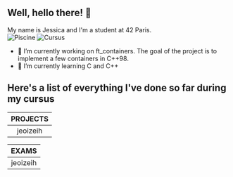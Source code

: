 <!--
- 🔭 I’m currently working on Minishell
- 🌱 I’m currently learning C
- 👯 I’m looking to collaborate on ...
- 🤔 I’m looking for help with ...
- 💬 Ask me about ...
- 📫 How to reach me: ...
- 😄 Pronouns: ...
- ⚡ Fun fact: ...
-->
## Well, hello there! 👋
My name is Jessica and I'm a student at 42 Paris. <br>
![Piscine](https://badge42.vercel.app/api/v2/cl1ljxdin001109lh6mg47k2p/stats?cursusId=9&coalitionId=12)
![Cursus](https://badge42.vercel.app/api/v2/cl1ljxdin001109lh6mg47k2p/stats?cursusId=21&coalitionId=45)
- 🔭 I’m currently working on ft_containers. The goal of the project is to implement a few containers in C++98.
- 🌱 I’m currently learning C and C++

## Here's a list of everything I've done so far during my cursus

| PROJECTS |
| :------: |
| jeoizeih |


| EXAMS |
| :------: |
| jeoizeih |
